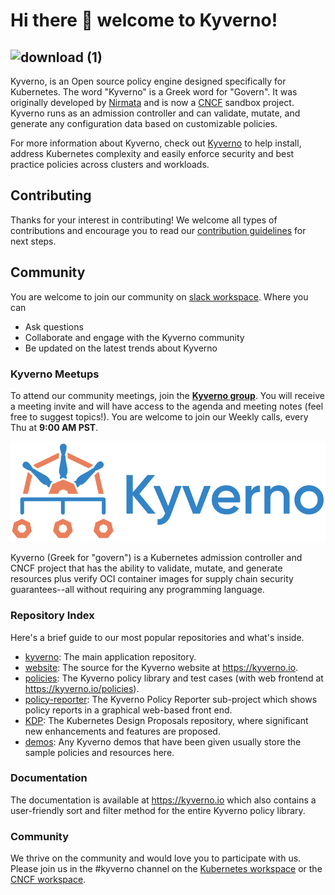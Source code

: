 # Hi there 👋 welcome to Kyverno! 
![download (1)](https://user-images.githubusercontent.com/62384659/134771442-4a37e271-1b6f-462d-a7ff-debaa842324c.png)
---

Kyverno, is an Open source policy engine designed specifically for Kubernetes. 
The word "Kyverno" is a Greek word for "Govern". It was originally developed by [Nirmata](https://nirmata.com/) and is now a [CNCF](https://www.cncf.io/) sandbox project.
Kyverno runs as an admission controller and can validate, mutate, and generate any configuration data based on customizable policies. 

For more information about Kyverno, check out [Kyverno](https://kyverno.io/docs/) to help install, address Kubernetes complexity and easily enforce security and best practice policies across clusters and workloads.

## Contributing

Thanks for your interest in contributing! We welcome all types of contributions and encourage you to read our [contribution guidelines](https://github.com/kyverno/kyverno/blob/main/CONTRIBUTING.md) for next steps.


## Community

You are welcome to join our community on [slack workspace](https://slack.k8s.io/#kyverno).
Where you can 
- Ask questions
- Collaborate and engage with the Kyverno community
- Be updated on the latest trends about Kyverno

### Kyverno Meetups
To attend our community meetings, join the **[Kyverno group](https://groups.google.com/g/kyverno)**.
You will receive a meeting invite and will have access to the agenda and meeting notes (feel free to suggest topics!).
You are welcome to join our Weekly calls, every Thu at **9:00 AM PST**.



![kyverno](/kyverno-horizontal-color-small.png)

Kyverno (Greek for "govern") is a Kubernetes admission controller and CNCF project that has the ability to validate, mutate, and generate resources plus verify OCI container images for supply chain security guarantees--all without requiring any programming language.

### Repository Index

Here's a brief guide to our most popular repositories and what's inside.

* [kyverno](https://github.com/kyverno/kyverno): The main application repository.
* [website](https://github.com/kyverno/website): The source for the Kyverno website at https://kyverno.io.
* [policies](https://github.com/kyverno/policies): The Kyverno policy library and test cases (with web frontend at https://kyverno.io/policies).
* [policy-reporter](https://github.com/kyverno/policy-reporter): The Kyverno Policy Reporter sub-project which shows policy reports in a graphical web-based front end.
* [KDP](https://github.com/kyverno/KDP): The Kubernetes Design Proposals repository, where significant new enhancements and features are proposed.
* [demos](https://github.com/kyverno/demos): Any Kyverno demos that have been given usually store the sample policies and resources here.

### Documentation

The documentation is available at https://kyverno.io which also contains a user-friendly sort and filter method for the entire Kyverno policy library.

### Community

We thrive on the community and would love you to participate with us. Please join us in the #kyverno channel on the [Kubernetes workspace](https://kubernetes.slack.com) or the [CNCF workspace](https://cloud-native.slack.com).

<!--

**Here are some ideas to get you started:**

🙋‍♀️ A short introduction - what is your organization all about?
🌈 Contribution guidelines - how can the community get involved?
👩‍💻 Useful resources - where can the community find your docs? Is there anything else the community should know?
🍿 Fun facts - what does your team eat for breakfast?
🧙 Remember, you can do mighty things with the power of [Markdown](https://guides.github.com/features/mastering-markdown/)
-->
